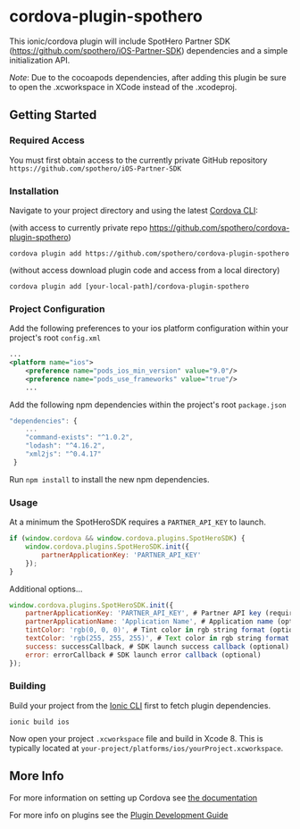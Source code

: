 # cordova-plugin-spothero
This ionic/cordova plugin will include SpotHero Partner SDK (https://github.com/spothero/iOS-Partner-SDK) dependencies and a simple initialization API.

*Note*: Due to the cocoapods dependencies, after adding this plugin be sure to open the .xcworkspace in XCode instead of the .xcodeproj.

## Getting Started

### Required Access
You must first obtain access to the currently private GitHub repository `https://github.com/spothero/iOS-Partner-SDK`

### Installation
Navigate to your project directory and using the latest [Cordova CLI](http://cordova.apache.org/):

(with access to currently private repo https://github.com/spothero/cordova-plugin-spothero)
```
cordova plugin add https://github.com/spothero/cordova-plugin-spothero
```

(without access download plugin code and access from a local directory)
```
cordova plugin add [your-local-path]/cordova-plugin-spothero
```


### Project Configuration

Add the following preferences to your ios platform configuration within your project's root `config.xml`
```xml
...
<platform name="ios">
    <preference name="pods_ios_min_version" value="9.0"/>
    <preference name="pods_use_frameworks" value="true"/>
    ...
```

Add the following npm dependencies within the project's root `package.json`
```js
"dependencies": {
    ...
    "command-exists": "^1.0.2",
    "lodash": "^4.16.2",
    "xml2js": "^0.4.17"
 }
```

Run `npm install` to install the new npm dependencies.

### Usage

At a minimum the SpotHeroSDK requires a `PARTNER_API_KEY` to launch.
```js
if (window.cordova && window.cordova.plugins.SpotHeroSDK) {
    window.cordova.plugins.SpotHeroSDK.init({
        partnerApplicationKey: 'PARTNER_API_KEY'
    });
}
```

Additional options...
```js
window.cordova.plugins.SpotHeroSDK.init({
    partnerApplicationKey: 'PARTNER_API_KEY', # Partner API key (required)
    partnerApplicationName: 'Application Name', # Application name (optional)
    tintColor: 'rgb(0, 0, 0)', # Tint color in rgb string format (optional)
    textColor: 'rgb(255, 255, 255)', # Text color in rgb string format (optional)
    success: successCallback, # SDK launch success callback (optional)
    error: errorCallback # SDK launch error callback (optional)
});
```

### Building

Build your project from the [Ionic CLI](http://ionicframework.com/getting-started/) first to fetch plugin dependencies.
```
ionic build ios
```

Now open your project `.xcworkspace` file and build in Xcode 8.  This is typically located at `your-project/platforms/ios/yourProject.xcworkspace`.

## More Info

For more information on setting up Cordova see [the documentation](http://cordova.apache.org/docs/en/latest/guide/cli/index.html)

For more info on plugins see the [Plugin Development Guide](http://cordova.apache.org/docs/en/latest/guide/hybrid/plugins/index.html)

